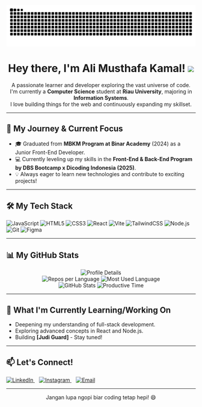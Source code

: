 <p align="center">
  <img src="https://raw.githubusercontent.com/kamaldev10/kamaldev10/output/github-contribution-grid-snake.svg" alt="Snake animation" />
</p>

<div align="center">
  <h1><b>Hey there, I'm Ali Musthafa Kamal!</b> <img src="https://media.giphy.com/media/hvRJCLFzcasrR4ia7z/giphy.gif" width="30px"></h1>
  <p>
    A passionate learner and developer exploring the vast universe of code. <br />
    I'm currently a <strong>Computer Science</strong> student at <strong>Riau University</strong>, majoring in <strong>Information Systems</strong>. <br />
    I love building things for the web and continuously expanding my skillset.
  </p>
</div>

---

## 🚀 My Journey & Current Focus

- 🎓 Graduated from **MBKM Program at Binar Academy** (2024) as a Junior Front-End Developer.  
- 💻 Currently leveling up my skills in the **Front-End & Back-End Program by DBS Bootcamp x Dicoding Indonesia (2025)**.  
- 💡 Always eager to learn new technologies and contribute to exciting projects!

---

## 🛠️ My Tech Stack

<p align="left">
  <img src="https://cdn.jsdelivr.net/gh/devicons/devicon/icons/javascript/javascript-original.svg" width="36" height="36" alt="JavaScript" />
  <img src="https://cdn.jsdelivr.net/gh/devicons/devicon/icons/html5/html5-original.svg" width="36" height="36" alt="HTML5" />
  <img src="https://cdn.jsdelivr.net/gh/devicons/devicon/icons/css3/css3-original.svg" width="36" height="36" alt="CSS3" />
  <img src="https://cdn.jsdelivr.net/gh/devicons/devicon/icons/react/react-original.svg" width="36" height="36" alt="React" />
  <img src="https://cdn.jsdelivr.net/gh/devicons/devicon/icons/vite/vite-original.svg" width="36" height="36" alt="Vite" />
  <img src="https://cdn.jsdelivr.net/gh/devicons/devicon/icons/tailwindcss/tailwindcss-plain.svg" width="36" height="36" alt="TailwindCSS" />
  <img src="https://cdn.jsdelivr.net/gh/devicons/devicon/icons/nodejs/nodejs-original.svg" width="36" height="36" alt="Node.js" />
  <img src="https://cdn.jsdelivr.net/gh/devicons/devicon/icons/git/git-original.svg" width="36" height="36" alt="Git" />
  <img src="https://cdn.jsdelivr.net/gh/devicons/devicon/icons/figma/figma-original.svg" width="36" height="36" alt="Figma" />
</p>

---
## 📊 My GitHub Stats

<div align="center">
  <img src="https://github-profile-summary-cards.vercel.app/api/cards/profile-details?username=kamaldev10&theme=moonlight" alt="Profile Details" />
</div>

<div align="center">
  <img src="https://github-profile-summary-cards.vercel.app/api/cards/repos-per-language?username=kamaldev10&theme=moonlight" alt="Repos per Language" />
  <img src="https://github-profile-summary-cards.vercel.app/api/cards/most-commit-language?username=kamaldev10&theme=moonlight" alt="Most Used Language" />
</div>

<div align="center">
  <img src="https://github-profile-summary-cards.vercel.app/api/cards/stats?username=kamaldev10&theme=moonlight" alt="GitHub Stats" />
  <img src="https://github-profile-summary-cards.vercel.app/api/cards/productive-time?username=kamaldev10&theme=moonlight&utcOffset=8" alt="Productive Time" />
</div>


---

## 🌱 What I'm Currently Learning/Working On

- Deepening my understanding of full-stack development.
- Exploring advanced concepts in React and Node.js.
- Building **[Judi Guard]** - Stay tuned!

---

## 📫 Let's Connect!
<p align="left">
  <a href="https://www.linkedin.com/in/alimusthafakamal/" target="_blank">
    <img src="https://cdn.jsdelivr.net/gh/devicons/devicon/icons/linkedin/linkedin-original.svg" width="32" height="32" alt="LinkedIn" />
  </a>
  &nbsp;&nbsp;
  <a href="https://instagram.com/alimusthafa10" target="_blank">
    <img src="https://cdn.jsdelivr.net/gh/devicons/devicon/icons/instagram/instagram-original.svg" width="32" height="32" alt="Instagram" />
  </a>
  &nbsp;&nbsp;
  <a href="mailto:alimusthafakamal@gmail.com" target="_blank">
    <img src="https://cdn.jsdelivr.net/gh/devicons/devicon/icons/google/google-original.svg" width="32" height="32" alt="Email" />
  </a>
</p>

---

<div align="center">
  <p>Jangan lupa ngopi biar coding tetap hepi! 😄</p>
</div>
